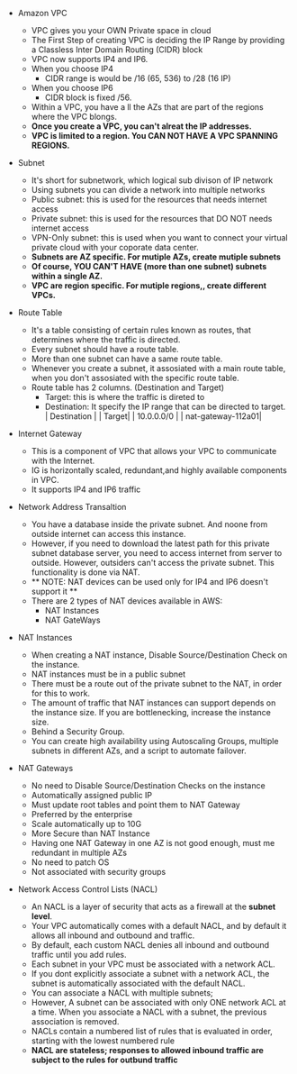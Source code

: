 * Amazon VPC
  - VPC gives you your OWN Private space in cloud
  - The First Step of creating VPC is deciding the IP Range by providing a Classless Inter Domain Routing (CIDR) block
  - VPC now supports IP4 and IP6.
  - When you choose IP4
      - CIDR range is would be /16 (65, 536) to /28 (16 IP)
  - When you choose IP6
      - CIDR block is fixed /56.
  - Within a VPC, you have a ll the AZs that are part of the regions where the VPC blongs. 
  - **Once you create a VPC, you can't alreat the IP addresses.** 
  - **VPC is limited to a region. You CAN NOT HAVE A VPC SPANNING REGIONS.**
  
* Subnet
  - It's short for subnetwork, which logical sub divison of IP network
  - Using subnets you can divide a network into multiple networks
  - Public subnet: this is used for the resources that needs internet access
  - Private subnet: this is used for the resources that DO NOT needs internet access
  - VPN-Only subnet: this is used when you want to connect your virtual private cloud with your coporate data center.
  - **Subnets are AZ specific. For mutiple AZs, create mutiple subnets** 
  - **Of course, YOU CAN'T HAVE (more than one subnet) subnets within a single AZ.**
  - **VPC are region specific. For mutiple regions,, create different VPCs.**

* Route Table
  - It's a table consisting of certain rules known as routes, that determines where the traffic is directed. 
  - Every subnet should have a route table. 
  - More than one subnet can have a same route table. 
  - Whenever you create a subnet, it assosiated with a main route table, when you don't assosiated with the specific route table. 
  - Route table has 2 columns. (Destination and Target)
     - Target: this is where the traffic is direted to
     - Destination: It specify the IP range that can be directed to target. 
| Destination | | Target|
| 10.0.0.0/0  |  | nat-gateway-112a01|
  
* Internet Gateway
   - This is a component of VPC that allows your VPC to communicate with the Internet. 
   - IG is horizontally scaled, redundant,and highly available components in VPC. 
   - It supports IP4 and IP6 traffic
 
* Network Address Transaltion
  - You have a database inside the private subnet. And noone from outside internet can access this instance. 
  - However, if you need to download the latest path for this private subnet database server, you need to access internet from server to outside. However, outsiders can't access the private subnet. This functionality is done via NAT. 
  - ** NOTE: NAT devices can be used only for IP4 and IP6 doesn't support it **
  - There are 2 types of NAT devices available in AWS:
      - NAT Instances 
      - NAT GateWays
    
* NAT Instances
  - When creating a NAT instance, Disable Source/Destination Check on the instance.
  - NAT instances must be in a public subnet
  - There must be a route out of the private subnet to the NAT, in order for this to work.
  - The amount of traffic that NAT instances can support depends on the instance size. If you are bottlenecking, increase the instance size.
  - Behind a Security Group.
  - You can create high availability using Autoscaling Groups, multiple subnets in different AZs, and a script to automate failover.

* NAT Gateways
  - No need to Disable Source/Destination Checks on the instance
  - Automatically assigned public IP
  - Must update root tables and point them to NAT Gateway
  - Preferred by the enterprise
  - Scale automatically up to 10G
  - More Secure than NAT Instance
  - Having one NAT Gateway in one AZ is not good enough, must me redundant in multiple AZs
  - No need to patch OS
  - Not associated with security groups
 
 * Network Access Control Lists (NACL)
   - An NACL is a layer of security that acts as a firewall at the **subnet level**.
   - Your VPC automatically comes with a default NACL, and by default it allows all inbound and outbound and traffic.
   - By default, each custom NACL denies all inbound and outbound traffic until you add rules. 
   - Each subnet in your VPC must be associated with a network ACL. 
   - If you dont explicitly associate a subnet with a network ACL, the subnet is automatically associated with the default NACL.
   - You can associate a NACL with multiple subnets; 
   - However, A subnet can be associated with only ONE network ACL at a time. When you associate a NACL with a subnet, the previous association is removed.
   - NACLs contain a numbered list of rules that is evaluated in order, starting with the lowest numbered rule
   - **NACL are stateless; responses to allowed inbound traffic are subject to the rules for outbund traffic**
